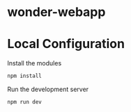 # wonder-webapp

# Local Configuration
Install the modules
```bash
npm install
```

Run the development server
```bash
npm run dev
```
